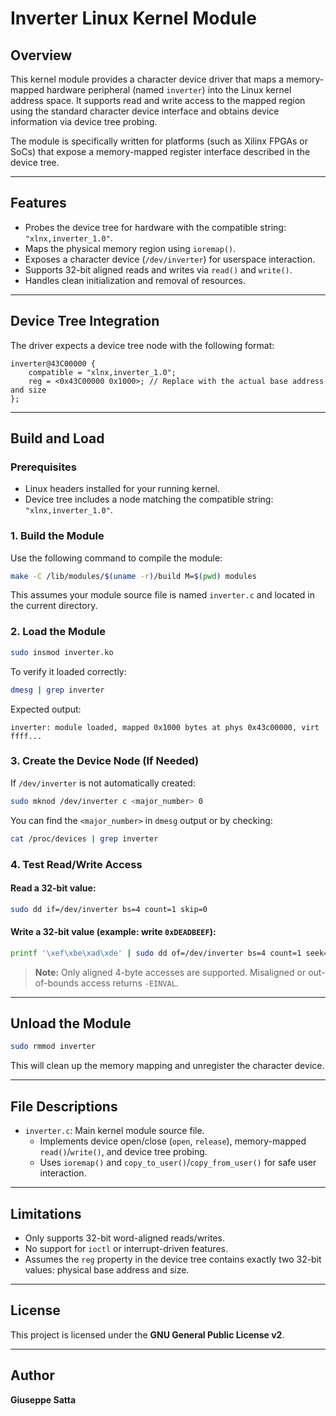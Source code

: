 # Inverter Linux Kernel Module

## Overview

This kernel module provides a character device driver that maps a memory-mapped hardware peripheral (named `inverter`) into the Linux kernel address space. It supports read and write access to the mapped region using the standard character device interface and obtains device information via device tree probing.

The module is specifically written for platforms (such as Xilinx FPGAs or SoCs) that expose a memory-mapped register interface described in the device tree.

---

## Features

- Probes the device tree for hardware with the compatible string: `"xlnx,inverter_1.0"`.
- Maps the physical memory region using `ioremap()`.
- Exposes a character device (`/dev/inverter`) for userspace interaction.
- Supports 32-bit aligned reads and writes via `read()` and `write()`.
- Handles clean initialization and removal of resources.

---

## Device Tree Integration

The driver expects a device tree node with the following format:

```dts
inverter@43C00000 {
    compatible = "xlnx,inverter_1.0";
    reg = <0x43C00000 0x1000>; // Replace with the actual base address and size
};
```

---

## Build and Load

### Prerequisites

- Linux headers installed for your running kernel.
- Device tree includes a node matching the compatible string: `"xlnx,inverter_1.0"`.

### 1. Build the Module

Use the following command to compile the module:

```bash
make -C /lib/modules/$(uname -r)/build M=$(pwd) modules
```

This assumes your module source file is named `inverter.c` and located in the current directory.

### 2. Load the Module

```bash
sudo insmod inverter.ko
```

To verify it loaded correctly:

```bash
dmesg | grep inverter
```

Expected output:

```text
inverter: module loaded, mapped 0x1000 bytes at phys 0x43c00000, virt ffff...
```

### 3. Create the Device Node (If Needed)

If `/dev/inverter` is not automatically created:

```bash
sudo mknod /dev/inverter c <major_number> 0
```

You can find the `<major_number>` in `dmesg` output or by checking:

```bash
cat /proc/devices | grep inverter
```

### 4. Test Read/Write Access

#### Read a 32-bit value:

```bash
sudo dd if=/dev/inverter bs=4 count=1 skip=0
```

#### Write a 32-bit value (example: write `0xDEADBEEF`):

```bash
printf '\xef\xbe\xad\xde' | sudo dd of=/dev/inverter bs=4 count=1 seek=0
```

> **Note:** Only aligned 4-byte accesses are supported. Misaligned or out-of-bounds access returns `-EINVAL`.

---

## Unload the Module

```bash
sudo rmmod inverter
```

This will clean up the memory mapping and unregister the character device.

---

## File Descriptions

- `inverter.c`: Main kernel module source file.
  - Implements device open/close (`open`, `release`), memory-mapped `read()`/`write()`, and device tree probing.
  - Uses `ioremap()` and `copy_to_user()`/`copy_from_user()` for safe user interaction.

---

## Limitations

- Only supports 32-bit word-aligned reads/writes.
- No support for `ioctl` or interrupt-driven features.
- Assumes the `reg` property in the device tree contains exactly two 32-bit values: physical base address and size.

---

## License

This project is licensed under the **GNU General Public License v2**.

---

## Author

**Giuseppe Satta**
